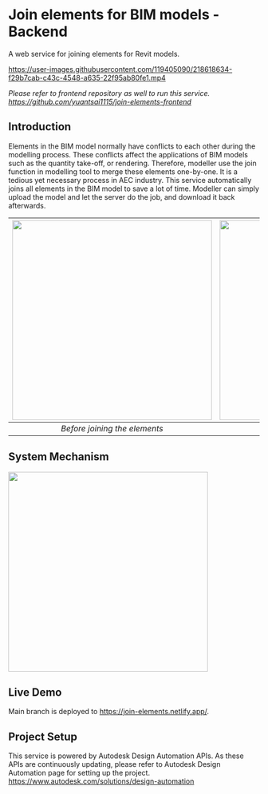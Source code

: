 # Join elements for BIM models - Backend

A web service for joining elements for Revit models. 

https://user-images.githubusercontent.com/119405090/218618634-f29b7cab-c43c-4548-a635-22f95ab80fe1.mp4

*Please refer to frontend repository as well to run this service. https://github.com/yuantsai1115/join-elements-frontend*

## Introduction
Elements in the BIM model normally have conflicts to each other during the modelling process. These conflicts affect the applications of BIM models such as the quantity take-off, or rendering. Therefore, modeller use the join function in modelling tool to merge these elements one-by-one. It is a tedious yet necessary process in AEC industry. This service automatically joins all elements in the BIM model to save a lot of time. Modeller can simply upload the model and let the server do the job, and download it back afterwards.

| <img src="https://user-images.githubusercontent.com/119405090/218623537-a3d00dc7-dda4-4eca-8605-c1a08078e7ef.jpg" width="400"> |  <img src="https://user-images.githubusercontent.com/119405090/218623551-4ddfe6e9-27a3-4816-af89-a2bb7f0e9bd3.jpg" width="400"> | 
|:--:| :--:| 
| *Before joining the elements* | *After joining the elements* |

## System Mechanism
<img src="https://user-images.githubusercontent.com/119405090/218627928-3707dd80-ad92-40b0-a2a5-508f34d6de17.jpg" width="400">

## Live Demo
Main branch is deployed to https://join-elements.netlify.app/.

## Project Setup
This service is powered by Autodesk Design Automation APIs. As these APIs are continuously updating, please refer to Autodesk Design Automation page for setting up the project. https://www.autodesk.com/solutions/design-automation
